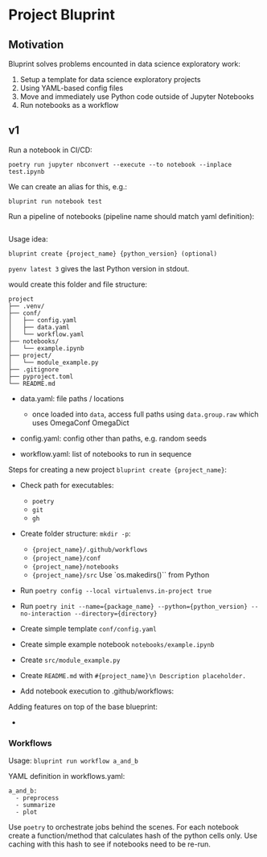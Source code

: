 # Project Bluprint

## Motivation

Bluprint solves problems encounted in data science exploratory work:

1. Setup a template for data science exploratory projects
1. Using YAML-based config files
1. Move and immediately use Python code outside of Jupyter Notebooks
1. Run notebooks as a workflow

## v1

Run a notebook in CI/CD:

```
poetry run jupyter nbconvert --execute --to notebook --inplace test.ipynb
```

We can create an alias for this, e.g.:

```
bluprint run notebook test
```

Run a pipeline of notebooks (pipeline name should match yaml definition):

```
```


Usage idea:

```
bluprint create {project_name} {python_version} (optional)
```

`pyenv latest 3` gives the last Python version in stdout.


would create this folder and file structure:

```
project
├── .venv/
├── conf/
│   ├── config.yaml
│   ├── data.yaml
│   └── workflow.yaml
├── notebooks/
│   └── example.ipynb
├── project/
│   └── module_example.py
├── .gitignore
├── pyproject.toml
└── README.md

```

- data.yaml: file paths / locations
	- once loaded into `data`, access full paths using `data.group.raw` which
	  uses OmegaConf OmegaDict
- config.yaml: config other than paths, e.g. random seeds

- workflow.yaml: list of notebooks to run in sequence




Steps for creating a new project `bluprint create {project_name}`:

* Check path for executables:
	- `poetry`
	- `git`
	- `gh`

* Create folder structure: `mkdir -p`:
	- `{project_name}/.github/workflows`
	- `{project_name}/conf`
	- `{project_name}/notebooks`
	- `{project_name}/src`
	Use `os.makedirs()`` from Python

* Run `poetry config --local virtualenvs.in-project true`
* Run `poetry init --name={package_name} --python={python_version} --no-interaction --directory={directory}`
* Create simple template `conf/config.yaml`
* Create simple example notebook `notebooks/example.ipynb`
* Create `src/module_example.py`
* Create `README.md` with `#{project_name}\n Description placeholder.`
* Add notebook execution to .github/workflows:

Adding features on top of the base blueprint:

* 

### Workflows

Usage: `bluprint run workflow a_and_b`

YAML definition in workflows.yaml:

```
a_and_b:
  - preprocess
  - summarize
  - plot
```

Use `poetry` to orchestrate jobs behind the scenes.
For each notebook create a function/method that calculates hash of the python
cells only.
Use caching with this hash to see if notebooks need to be re-run. 
